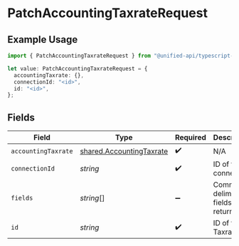 # PatchAccountingTaxrateRequest

## Example Usage

```typescript
import { PatchAccountingTaxrateRequest } from "@unified-api/typescript-sdk/sdk/models/operations";

let value: PatchAccountingTaxrateRequest = {
  accountingTaxrate: {},
  connectionId: "<id>",
  id: "<id>",
};
```

## Fields

| Field                                                                       | Type                                                                        | Required                                                                    | Description                                                                 |
| --------------------------------------------------------------------------- | --------------------------------------------------------------------------- | --------------------------------------------------------------------------- | --------------------------------------------------------------------------- |
| `accountingTaxrate`                                                         | [shared.AccountingTaxrate](../../../sdk/models/shared/accountingtaxrate.md) | :heavy_check_mark:                                                          | N/A                                                                         |
| `connectionId`                                                              | *string*                                                                    | :heavy_check_mark:                                                          | ID of the connection                                                        |
| `fields`                                                                    | *string*[]                                                                  | :heavy_minus_sign:                                                          | Comma-delimited fields to return                                            |
| `id`                                                                        | *string*                                                                    | :heavy_check_mark:                                                          | ID of the Taxrate                                                           |